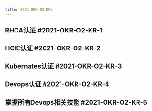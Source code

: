 ```yaml
---
title: 2021-OKR-O2-KRs
---
```


## RHCA认证 #2021-OKR-O2-KR-1
## HCIE认证 #2021-OKR-O2-KR-2
## Kubernates认证 #2021-OKR-O2-KR-3
## Devops认证  #2021-OKR-O2-KR-4
## 掌握所有Devops相关技能 #2021-OKR-O2-KR-5
